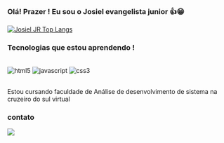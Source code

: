 
### Olá! Prazer ! Eu sou o Josiel evangelista junior  👍😁
 
[![Josiel JR Top Langs](https://github-readme-stats.vercel.app/api/top-langs/?username=JosielEjr&layout=compact)](https://github.com/anuraghazra/github-readme-stats) 


### Tecnologias que estou aprendendo ! 

<div style="display: inline_block"><br>
   <img alt="html5" src="https://img.shields.io/badge/HTML5-E34F26?style=for-the-badge&logo=html5&logoColor=white" />
   <img alt="javascript" src="https://img.shields.io/badge/JavaScript-323330?style=for-the-badge&logo=javascript&logoColor=F7DF1E" />
   <img alt="css3" src="https://img.shields.io/badge/CSS3-1572B6?style=for-the-badge&logo=css3&logoColor=white" />
</div><br>

Estou cursando faculdade de Análise de desenvolvimento de sistema na cruzeiro do sul virtual

 ### contato

<a href= "mailto:contato@juninhojoka11.tech"><img src="https://img.shields.io/badge/Gmail-D14836?style=for-the-badge&logo=gmail&logoColor=white" target="_blank"></a>


